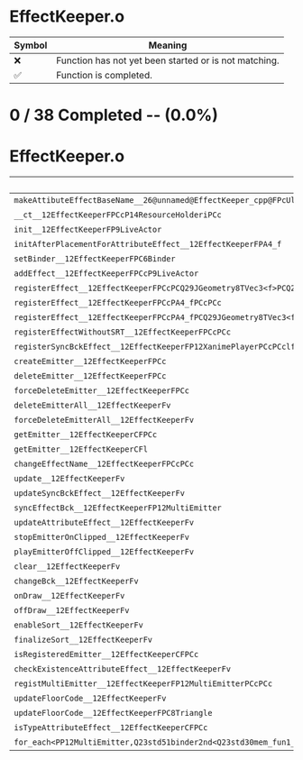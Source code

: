 # EffectKeeper.o
| Symbol | Meaning 
| ------------- | ------------- 
| :x: | Function has not yet been started or is not matching. 
| :white_check_mark: | Function is completed. 


# 0 / 38 Completed -- (0.0%)
# EffectKeeper.o
| Symbol | Decompiled? |
| ------------- | ------------- |
| `makeAttibuteEffectBaseName__26@unnamed@EffectKeeper_cpp@FPcUlPCc` | :x: |
| `__ct__12EffectKeeperFPCcP14ResourceHolderiPCc` | :x: |
| `init__12EffectKeeperFP9LiveActor` | :x: |
| `initAfterPlacementForAttributeEffect__12EffectKeeperFPA4_f` | :x: |
| `setBinder__12EffectKeeperFPC6Binder` | :x: |
| `addEffect__12EffectKeeperFPCcP9LiveActor` | :x: |
| `registerEffect__12EffectKeeperFPCcPCQ29JGeometry8TVec3<f>PCQ29JGeometry8TVec3<f>PCQ29JGeometry8TVec3<f>PCc` | :x: |
| `registerEffect__12EffectKeeperFPCcPA4_fPCcPCc` | :x: |
| `registerEffect__12EffectKeeperFPCcPA4_fPCQ29JGeometry8TVec3<f>PCcPCc` | :x: |
| `registerEffectWithoutSRT__12EffectKeeperFPCcPCc` | :x: |
| `registerSyncBckEffect__12EffectKeeperFP12XanimePlayerPCcPCclffb` | :x: |
| `createEmitter__12EffectKeeperFPCc` | :x: |
| `deleteEmitter__12EffectKeeperFPCc` | :x: |
| `forceDeleteEmitter__12EffectKeeperFPCc` | :x: |
| `deleteEmitterAll__12EffectKeeperFv` | :x: |
| `forceDeleteEmitterAll__12EffectKeeperFv` | :x: |
| `getEmitter__12EffectKeeperCFPCc` | :x: |
| `getEmitter__12EffectKeeperCFl` | :x: |
| `changeEffectName__12EffectKeeperFPCcPCc` | :x: |
| `update__12EffectKeeperFv` | :x: |
| `updateSyncBckEffect__12EffectKeeperFv` | :x: |
| `syncEffectBck__12EffectKeeperFP12MultiEmitter` | :x: |
| `updateAttributeEffect__12EffectKeeperFv` | :x: |
| `stopEmitterOnClipped__12EffectKeeperFv` | :x: |
| `playEmitterOffClipped__12EffectKeeperFv` | :x: |
| `clear__12EffectKeeperFv` | :x: |
| `changeBck__12EffectKeeperFv` | :x: |
| `onDraw__12EffectKeeperFv` | :x: |
| `offDraw__12EffectKeeperFv` | :x: |
| `enableSort__12EffectKeeperFv` | :x: |
| `finalizeSort__12EffectKeeperFv` | :x: |
| `isRegisteredEmitter__12EffectKeeperCFPCc` | :x: |
| `checkExistenceAttributeEffect__12EffectKeeperFv` | :x: |
| `registMultiEmitter__12EffectKeeperFP12MultiEmitterPCcPCc` | :x: |
| `updateFloorCode__12EffectKeeperFv` | :x: |
| `updateFloorCode__12EffectKeeperFPC8Triangle` | :x: |
| `isTypeAttributeEffect__12EffectKeeperCFPCc` | :x: |
| `for_each<PP12MultiEmitter,Q23std51binder2nd<Q23std30mem_fun1_t<v,12MultiEmitter,l>,l>>__3stdFPP12MultiEmitterPP12MultiEmitterQ23std51binder2nd<Q23std30mem_fun1_t<v,12MultiEmitter,l>,l>_Q23std51binder2nd<Q23std30mem_fun1_t<v,12MultiEmitter,l>,l>` | :x: |

